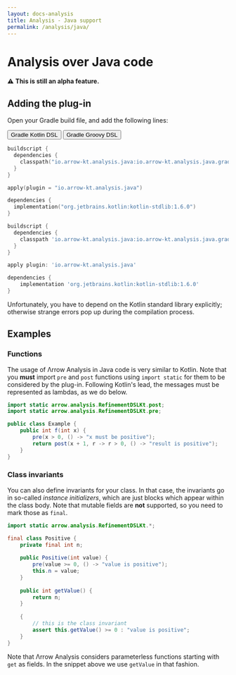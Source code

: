 ```yaml
---
layout: docs-analysis
title: Analysis - Java support
permalink: /analysis/java/
---
```


# Analysis over Java code

⚠️ **This is still an alpha feature.**

## Adding the plug-in

Open your Gradle build file, and add the following lines:

<div class="setup-gradle" markdown="1">
<!-- Tab links -->
<div class="tab" markdown="1">
  <button class="tablinks" onclick="openSetup(event, 'gradle-kotlin')" id="defaultOpen" markdown="1">Gradle Kotlin DSL</button>
  <button class="tablinks" onclick="openSetup(event, 'gradle-groovy')" markdown="1">Gradle Groovy DSL</button>
</div>

<div id="gradle-kotlin" class="tabcontent" markdown="1">

```kotlin
buildscript {
  dependencies {
    classpath("io.arrow-kt.analysis.java:io.arrow-kt.analysis.java.gradle.plugin:2.0")
  }
}

apply(plugin = "io.arrow-kt.analysis.java")

dependencies {
  implementation("org.jetbrains.kotlin:kotlin-stdlib:1.6.0")
}
```

</div>

<div id="gradle-groovy" class="tabcontent" markdown="1">

```groovy
buildscript {
  dependencies {
    classpath 'io.arrow-kt.analysis.java:io.arrow-kt.analysis.java.gradle.plugin:2.0'
  }
}

apply plugin: 'io.arrow-kt.analysis.java'

dependencies {
    implementation 'org.jetbrains.kotlin:kotlin-stdlib:1.6.0'
}
```

</div>
</div>

Unfortunately, you have to depend on the Kotlin standard library explicitly; otherwise strange errors pop up during the compilation process.

## Examples

### Functions

The usage of Λrrow Analysis in Java code is very similar to Kotlin. Note that you **must** import `pre` and `post` functions using `import static` for them to be considered by the plug-in. Following Kotlin's lead, the messages must be represented as lambdas, as we do below.

```java
import static arrow.analysis.RefinementDSLKt.post;
import static arrow.analysis.RefinementDSLKt.pre;

public class Example {
    public int f(int x) {
        pre(x > 0, () -> "x must be positive");
        return post(x + 1, r -> r > 0, () -> "result is positive");
    }
}
```

### Class invariants

You can also define invariants for your class. In that case, the invariants go in so-called _instance initializers_, which are just blocks which appear within the class body. Note that mutable fields are **not** supported, so you need to mark those as `final`.

```java
import static arrow.analysis.RefinementDSLKt.*;

final class Positive {
    private final int n;
  
    public Positive(int value) {
        pre(value >= 0, () -> "value is positive");
        this.n = value;
    }
  
    public int getValue() {
        return n;
    }
  
    {
        // this is the class invariant
        assert this.getValue() >= 0 : "value is positive";
    }
}
```

Note that Λrrow Analysis considers parameterless functions starting with `get` as fields. In the snippet above we use `getValue` in that fashion.